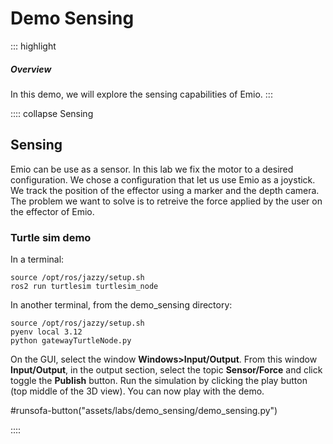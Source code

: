 # Demo Sensing

::: highlight
##### Overview 

In this demo, we will explore the sensing capabilities of Emio. 
:::

:::: collapse Sensing

## Sensing

Emio can be use as a sensor. In this lab we fix the motor to a desired configuration. We chose a configuration that let us use Emio as a joystick. 
We track the position of the effector using a marker and the depth camera.
The problem we want to solve is to retreive the force applied by the user on the effector of Emio.  

### Turtle sim demo

In a terminal:
```command
source /opt/ros/jazzy/setup.sh
ros2 run turtlesim turtlesim_node
```

In another terminal, from the demo_sensing directory:
```command
source /opt/ros/jazzy/setup.sh
pyenv local 3.12
python gatewayTurtleNode.py
```

On the GUI, select the window __Windows>Input/Output__. From this window __Input/Output__, in the output section, select the topic __Sensor/Force__ and click toggle the __Publish__ button.
Run the simulation by clicking the play button (top middle of the 3D view). You can now play with the demo. 

#runsofa-button("assets/labs/demo_sensing/demo_sensing.py")

::::